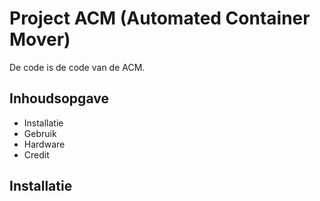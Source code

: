 # Project ACM (Automated Container Mover)

De code is de code van de ACM.

## Inhoudsopgave
- Installatie
- Gebruik
- Hardware
- Credit

## Installatie

